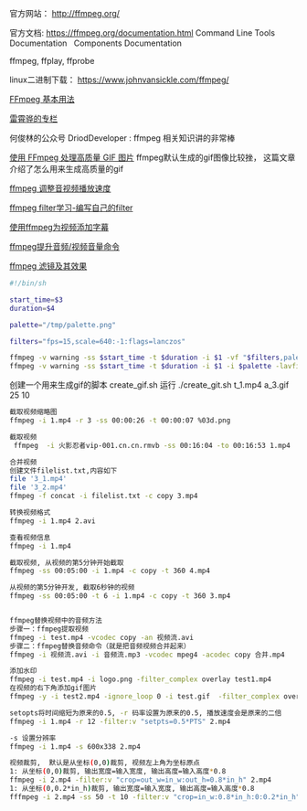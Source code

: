 官方网站： http://ffmpeg.org/

官方文档: https://ffmpeg.org/documentation.html
Command Line Tools Documentation  
Components Documentation  

ffmpeg, ffplay, ffprobe

linux二进制下载： https://www.johnvansickle.com/ffmpeg/

[FFmpeg 基本用法](http://blog.csdn.net/doublefi123/article/details/24325159)

[雷霄骅的专栏](http://blog.csdn.net/leixiaohua1020)

何俊林的公众号 DriodDeveloper : ffmpeg 相关知识讲的非常棒

[使用 FFmpeg 处理高质量 GIF 图片](http://www.techug.com/post/high-quality-gif-with-ffmpeg.html)
ffmpeg默认生成的gif图像比较挫， 这篇文章介绍了怎么用来生成高质量的gif

[ffmpeg 调整音视频播放速度](http://blog.csdn.net/matrix_laboratory/article/details/53158307)

[ffmpeg filter学习-编写自己的filter](http://www.cnblogs.com/ranson7zop/p/7728639.html)

[使用ffmpeg为视频添加字幕](http://blog.csdn.net/u013699869/article/details/48162417)

[ffmpeg提升音频/视频音量命令](https://www.5yun.org/9377.html)

[ffmpeg 滤镜及其效果](http://blog.csdn.net/dangxw_/article/details/49001413)


```bash
#!/bin/sh

start_time=$3
duration=$4

palette="/tmp/palette.png"

filters="fps=15,scale=640:-1:flags=lanczos"

ffmpeg -v warning -ss $start_time -t $duration -i $1 -vf "$filters,palettegen" -y $palette
ffmpeg -v warning -ss $start_time -t $duration -i $1 -i $palette -lavfi "$filters [x]; [x][1:v] paletteuse" -y $2
```
创建一个用来生成gif的脚本 create_gif.sh
运行 ./create_git.sh t_1.mp4 a_3.gif 25 10


```bash
截取视频缩略图
ffmpeg -i 1.mp4 -r 3 -ss 00:00:26 -t 00:00:07 %03d.png

截取视频
 ffmpeg  -i 火影忍者vip-001.cn.cn.rmvb -ss 00:16:04 -to 00:16:53 1.mp4

合并视频
创建文件filelist.txt,内容如下
file '3_1.mp4'
file '3_2.mp4'
ffmpeg -f concat -i filelist.txt -c copy 3.mp4

转换视频格式
ffmpeg -i 1.mp4 2.avi

查看视频信息
ffmpeg -i 1.mp4

截取视频, 从视频的第5分钟开始截取
ffmpeg -ss 00:05:00 -i 1.mp4 -c copy -t 360 4.mp4

从视频的第5分钟开发, 截取6秒钟的视频
ffmpeg -ss 00:05:00 -t 6 -i 1.mp4 -c copy -t 360 3.mp4


ffmpeg替换视频中的音频方法
步骤一：ffmpeg提取视频
ffmpeg -i test.mp4 -vcodec copy -an 视频流.avi
步骤二：ffmpeg替换音频命令（就是把音频视频合并起来）
ffmpeg -i 视频流.avi -i 音频流.mp3 -vcodec mpeg4 -acodec copy 合并.mp4

添加水印
ffmpeg -i test.mp4 -i logo.png -filter_complex overlay test1.mp4
在视频的右下角添加gif图片
ffmpeg -y -i test2.mp4 -ignore_loop 0 -i test.gif  -filter_complex overlay=0:H-h test_out2.mp4

setopts将时间缩短为原来的0.5, -r 码率设置为原来的0.5, 播放速度会是原来的二倍
ffmpeg -i 1.mp4 -r 12 -filter:v "setpts=0.5*PTS" 2.mp4

-s 设置分辨率
ffmpeg -i 1.mp4 -s 600x338 2.mp4

视频裁剪,  默认是从坐标(0,0)裁剪, 视频左上角为坐标原点
1: 从坐标(0,0)裁剪, 输出宽度=输入宽度, 输出高度=输入高度*0.8
ffmpeg -i 2.mp4 -filter:v "crop=out_w=in_w:out_h=0.8*in_h" 2.mp4
1: 从坐标(0,0.2*in_h)裁剪, 输出宽度=输入宽度, 输出高度=输入高度*0.8
fffmpeg -i 2.mp4 -ss 50 -t 10 -filter:v "crop=in_w:0.8*in_h:0:0.2*in_h" 3_caijian.mp4
```
